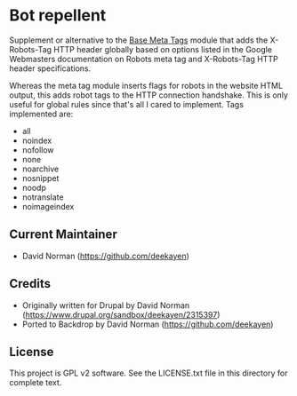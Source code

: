 Bot repellent
=============

Supplement or alternative to the
[Base Meta Tags](https://backdropcms.org/project/base_meta) module that adds the
X-Robots-Tag HTTP header globally based on options listed in the Google
Webmasters documentation on Robots meta tag and X-Robots-Tag HTTP header
specifications.

Whereas the meta tag module inserts flags for robots in the website HTML output,
this adds robot tags to the HTTP connection handshake. This is only useful
for global rules since that's all I cared to implement. Tags implemented are:

* all
* noindex
* nofollow
* none
* noarchive
* nosnippet
* noodp
* notranslate
* noimageindex


Current Maintainer
------------------

- David Norman (https://github.com/deekayen)

Credits
-----------

- Originally written for Drupal by David Norman
  (https://www.drupal.org/sandbox/deekayen/2315397)
- Ported to Backdrop by David Norman (https://github.com/deekayen)

License
-------

This project is GPL v2 software. See the LICENSE.txt file in this directory for
complete text.
